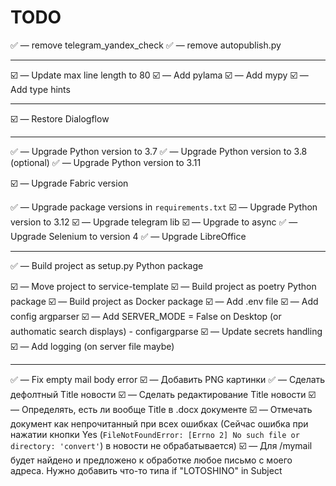 # TODO

✅️ &mdash; remove telegram_yandex_check
✅️ &mdash; remove autopublish.py

---

☑️ &mdash; Update max line length to 80
☑️ &mdash; Add pylama
☑️ &mdash; Add mypy
☑️ &mdash; Add type hints


---

☑️ &mdash; Restore Dialogflow

---

✅️ &mdash; Upgrade Python version to 3.7
✅️ &mdash; Upgrade Python version to 3.8 (optional)
✅️ &mdash; Upgrade Python version to 3.11

☑️ &mdash; Upgrade Fabric version

✅️ &mdash; Upgrade package versions in `requirements.txt`
☑️ &mdash; Upgrade Python version to 3.12
☑️ &mdash; Upgrade telegram lib
☑️ &mdash; Upgrade to async
✅️ &mdash; Upgrade Selenium to version 4
✅️ &mdash; Upgrade LibreOffice

---

✅️ &mdash; Build project as setup.py Python package

☑️ &mdash; Move project to service-template
☑️ &mdash; Build project as poetry Python package
☑️ &mdash; Build project as Docker package
☑️ &mdash; Add .env file
☑️ &mdash; Add config argparser
☑️ &mdash; Add SERVER_MODE = False on Desktop
(or authomatic search displays) - configargparse
☑️ &mdash; Update secrets handling
☑️ &mdash; Add logging (on server file maybe)

---

✅️ &mdash; Fix empty mail body error
☑️ &mdash; Добавить PNG картинки
✅️ &mdash; Сделать дефолтный Title новости
☑️ &mdash; Сделать редактирование Title новости
☑️ &mdash; Определять, есть ли вообще Title в .docx документе
☑️ &mdash; Отмечать документ как непрочитанный при всех ошибках
(Сейчас ошибка при нажатии кнопки Yes
(`FileNotFoundError: [Errno 2] No such file or directory: 'convert'`)
в новости не обрабатывается)
☑️ &mdash; Для /mymail будет найдено и предложено к обработке любое письмо с моего адреса.
Нужно добавить что-то типа if "LOTOSHINO" in Subject
